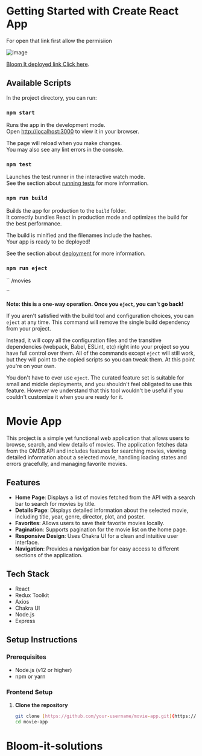 # Getting Started with Create React App

For open that link first allow the permisiion

![image](https://github.com/rohitchourey0809/Bloom-it-solutions/assets/97465195/9ebf332b-bb2c-49e3-86af-b9a176dba05f)


   [Bloom It deployed link Click here](https://bloom-it-solutions.vercel.app/).

## Available Scripts

In the project directory, you can run:

### `npm start`

Runs the app in the development mode.\
Open [http://localhost:3000](http://localhost:3000) to view it in your browser.

The page will reload when you make changes.\
You may also see any lint errors in the console.

### `npm test`

Launches the test runner in the interactive watch mode.\
See the section about [running tests](https://facebook.github.io/create-react-app/docs/running-tests) for more information.

### `npm run build`

Builds the app for production to the `build` folder.\
It correctly bundles React in production mode and optimizes the build for the best performance.

The build is minified and the filenames include the hashes.\
Your app is ready to be deployed!

See the section about [deployment](https://facebook.github.io/create-react-app/docs/deployment) for more information.

### `npm run eject`

``
/movies

``

**Note: this is a one-way operation. Once you `eject`, you can't go back!**

If you aren't satisfied with the build tool and configuration choices, you can `eject` at any time. This command will remove the single build dependency from your project.

Instead, it will copy all the configuration files and the transitive dependencies (webpack, Babel, ESLint, etc) right into your project so you have full control over them. All of the commands except `eject` will still work, but they will point to the copied scripts so you can tweak them. At this point you're on your own.

You don't have to ever use `eject`. The curated feature set is suitable for small and middle deployments, and you shouldn't feel obligated to use this feature. However we understand that this tool wouldn't be useful if you couldn't customize it when you are ready for it.

# Movie App

This project is a simple yet functional web application that allows users to browse, search, and view details of movies. The application fetches data from the OMDB API and includes features for searching movies, viewing detailed information about a selected movie, handling loading states and errors gracefully, and managing favorite movies.

## Features

- **Home Page**: Displays a list of movies fetched from the API with a search bar to search for movies by title.
- **Details Page**: Displays detailed information about the selected movie, including title, year, genre, director, plot, and poster.
- **Favorites**: Allows users to save their favorite movies locally.
- **Pagination**: Supports pagination for the movie list on the home page.
- **Responsive Design**: Uses Chakra UI for a clean and intuitive user interface.
- **Navigation**: Provides a navigation bar for easy access to different sections of the application.

## Tech Stack

- React
- Redux Toolkit
- Axios
- Chakra UI
- Node.js
- Express

## Setup Instructions

### Prerequisites

- Node.js (v12 or higher)
- npm or yarn

### Frontend Setup

1. **Clone the repository**

   ```bash
   git clone [https://github.com/your-username/movie-app.git](https://github.com/rohitchourey0809/Bloom-it-solutions.git)
   cd movie-app


# Bloom-it-solutions
